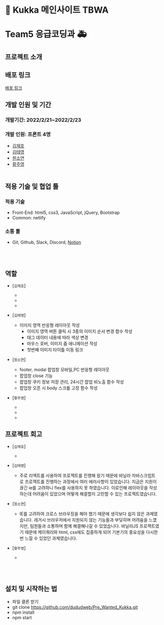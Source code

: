 # 📮 Kukka 메인사이트 TBWA

# Team5 응급코딩과 🚑

## 프로젝트 소개

## 배포 링크

<a href="https://nostalgic-wilson-ae40e3.netlify.app/">배포 링크</a>

## 개발 인원 및 기간

### 개발기간: 2022/2/21~2022/2/23

### 개발 인원: 프론트 4명

- <a href="https://github.com/wogh09">김재호</a>
- <a href="https://github.com/Moro-yong">김태영</a>
- <a href="https://github.com/dnjstd">원소연</a>
- <a href="https://github.com/dududweb">황주영</a>
  <br/><br/>

## 적용 기술 및 협업 툴

### 적용 기술

- Front-End: html5, css3, JavaScript, jQuery, Bootstrap
- Common: netlify

### 소통 툴

- Git, Github, Slack, Discord, <a href="https://olive-trapezoid-dec.notion.site/7-TBWA-d595d06315fb4f7997cb7734dd8b4d77">Notion</a>

<br/><br/>

## 역할

- [`김재호`]

  -
  -
  -

- [`김태영`]

  - 이미지 영역 반응형 레이아웃 작성
    - 이미지 영역 버튼 클릭 시 3종의 이미지 순서 변경 함수 작성
    - 태그 데이터 내용에 따라 색상 변경
    - 마우스 호버, 이미지 줌 애니메이션 작성
    - 첫번째 이미지 타이틀 이동 링크

- [`원소연`]

  - footer, modal 팝업창 모바일,PC 반응형 레이아웃
  - 팝업창 close 기능
  - 팝업창 쿠키 정보 저장 관리, 24시간 팝업 비노출 함수 작성
  - 팝업창 오픈 시 body 스크롤 고정 함수 작성

- [`황주영`]

  -
  -
  -

## 프로젝트 회고

- [`김재호`]

  -

- [`김태영`]

  - 주로 리액트를 사용하여 프로젝트를 진행해 왔기 때문에 바닐라 자바스크립트로 프로젝트를 진행하는 과정에서 여러 에러사항이 있었습니다.
    지금은 지원이 끊긴 ie를 고려하니 flex를 사용하지 못 하였습니다. 이로인해 레이아웃을 작성하는데 어려움이 있었으며 어떻게 해결할지 고민할 수 있는 프로젝트였습니다.

- [`원소연`]

  - IE를 고려하여 크로스 브라우징을 해야 했기 때문에 생각보다 쉽지 않은 과제였습니다. 레거시 브라우저에서 지원되지 않는 기능들과 부딪히며 어려움을 느꼈지만, 팀원들과 소통하며 함께 해결해나갈 수 있었습니다. 바닐라JS 프로젝트였기 때문에 제이쿼리와 html, css에도 집중하게 되어 기본기의 중요성을 다시한번 느낄 수 있었던 과제였습니다.

- [`황주영`]

  -

<br/><br/>

## 설치 및 시작하는 법

- 파일 클론 받기
- git clone https://github.com/dududweb/Pre_Wanted_Kukka.git
- npm install
- npm start
  </br>
